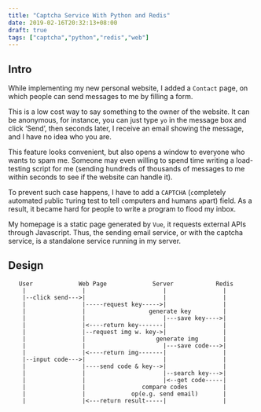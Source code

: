 ```yaml
---
title: "Captcha Service With Python and Redis"
date: 2019-02-16T20:32:13+08:00
draft: true
tags: ["captcha","python","redis","web"]
---
```


## Intro
While implementing my new personal website, I added a `Contact` page, on which people can send messages to me by filling a form.

This is a low cost way to say something to the owner of the website. It can be anonymous, for instance, you can just type `yo` in the message box and click ‘Send’, then seconds later, I receive an email showing the message, and I have no idea who you are.

This feature looks convenient, but also opens a window to everyone who wants to spam me. Someone may even willing to spend time writing a load-testing script for me (sending hundreds of thousands of messages to me within seconds to see if the website can handle it).

To prevent such case happens, I have to add a `CAPTCHA` (`c`ompletely `a`utomated `p`ublic `T`uring test to tell `c`omputers and `h`umans `a`part) field. As a result, it became hard for people to write a program to flood my inbox.

My homepage is a static page generated by `Vue`, it requests external APIs through Javascript. Thus, the sending email service, or with the captcha service, is a standalone service running in my server.

## Design
```
   User             Web Page             Server            Redis
    |                |                      |                |
    |--click send--->|                      |                |
    |                |-----request key----->|                |
    |                |                  generate key         |
    |                |                      |---save key---->|
    |                |<----return key-------|                |
    |                |--request img w. key->|                |
    |                |                    generate img       |
    |                |                      |---save code--->|
    |                |<----return img-------|                |
    |--input code--->|                      |                |
    |                |----send code & key-->|                |
    |                |                      |--search key--->|
    |                |                      |<--get code-----|
    |                |                compare codes          |
    |                |             op(e.g. send email)       |
    |                |<---return result-----|                |
```

